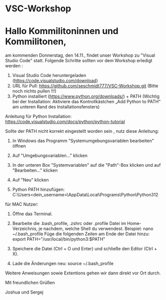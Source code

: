 # VSC-Workshop

# Hallo Kommilitoninnen und Kommilitonen,

am kommenden Donnerstag, den 14.11., findet unser Workshop zu "Visual Studio Code" statt.
Folgende Schritte sollten vor dem Workshop erledigt werden :

1. Visual Studio Code heruntergeladen (https://code.visualstudio.com/download)
2. URL für Pull: https://github.com/seschmidt777/VSC-Workshop.git (Bitte noch nichts pullen !!!)
3. Python installiert (https://www.python.org/downloads/) + PATH (Wichtig bei der Installation: Aktiviere das Kontrollkästchen „Add Python to PATH“ am unteren Rand des Installationsfensters)

Anleitung für Python Installation: https://code.visualstudio.com/docs/python/python-tutorial

Sollte der PATH nicht korrekt eingestellt worden sein , nutz diese Anleitung:

1. In Windows das Programm "Systemumgebungsvariablen bearbeiten" öffnen


2. Auf "Umgebungsvariablen..." klicken


3. In der unteren Box "Systemvariablen" auf die "Path"-Box klicken und auf "Bearbeiten..." klicken


4. Auf "Neu" klicken

6. Python PATH hinzufügen: C:\Users<dein_username>\AppData\Local\Programs\Python\Python312


für MAC Nutzer:


1. Öffne das Terminal.
   
3. Bearbeite die .bash_profile, .zshrc oder .profile Datei im Home-Verzeichnis, je nachdem, welche Shell du verwendest. Beispiel: nano ~/.bash_profile
Füge die folgenden Zeilen am Ende der Datei hinzu: export PATH="/usr/local/bin/python3:$PATH"
   
3. Speichere die Datei (Ctrl + O und Enter) und schließe den Editor (Ctrl + X).
   
4. Lade die Änderungen neu: source ~/.bash_profile



Weitere Anweisungen sowie Extentions gehen wir dann direkt vor Ort durch. 




Mit freundlichen Grüßen

Joshua und Sergej
